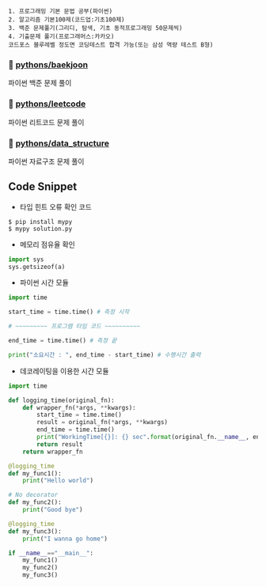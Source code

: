 ```
1. 프로그래밍 기본 문법 공부(파이썬)
2. 알고리즘 기본100제(코드업:기초100제)
3. 백준 문제풀기(그리디, 탐색, 기초 동적프로그래밍 50문제씩)
4. 기출문제 풀기(프로그래머스:카카오)
코드포스 블루레벨 정도면 코딩테스트 합격 가능(또는 삼성 역량 테스트 B형)
```

### 📂 [pythons/baekjoon](https://github.com/dustin-kang/python-sql/tree/main/pythons/baekjoon)
파이썬 백준 문제 풀이

### 📂 [pythons/leetcode](https://github.com/dustin-kang/python-sql/tree/main/pythons/leetcode)
파이썬 리트코드 문제 풀이

### 📂 [pythons/data_structure](https://github.com/dustin-kang/python-sql/tree/main/pythons/data_structure)
파이썬 자료구조 문제 풀이


## Code Snippet
- 타입 힌트 오류 확인 코드
```
$ pip install mypy
$ mypy solution.py
```
- 메모리 점유율 확인
```python
import sys
sys.getsizeof(a)
```
- 파이썬 시간 모듈
```python
import time

start_time = time.time() # 측정 시작

# ~~~~~~~~~ 프로그램 타임 코드 ~~~~~~~~~~

end_time = time.time() # 측정 끝

print("소요시간 : ", end_time - start_time) # 수행시간 출력
```

- 데코레이팅을 이용한 시간 모듈
```py
import time

def logging_time(original_fn):
    def wrapper_fn(*args, **kwargs):
        start_time = time.time()
        result = original_fn(*args, **kwargs)
        end_time = time.time()
        print("WorkingTime[{}]: {} sec".format(original_fn.__name__, end_time-start_time))
        return result
    return wrapper_fn

@logging_time
def my_func1():
    print("Hello world")

# No decorator
def my_func2():
    print("Good bye")

@logging_time
def my_func3():
    print("I wanna go home")

if __name__=="__main__":
    my_func1()
    my_func2()
    my_func3()
```
